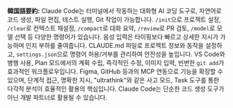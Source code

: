 **韓国語要約:**
Claude Code는 터미널에서 작동하는 대화형 AI 코딩 도구로, 자연어로 코드 생성, 파일 편집, 테스트 실행, Git 작업이 가능합니다. `/init`으로 프로젝트 설정, `/clear`로 컨텍스트 재설정, `/compact`로 대화 요약, `/review`로 PR 검토, `/model`로 모델 선택 등 다양한 명령어가 있습니다. 음성 입력은 타이핑보다 빠르고 상세한 지시가 가능하며 인지 부하를 줄여줍니다. CLAUDE.md 파일로 프로젝트 정보와 동작을 설정하고, `settings.json`으로 명령어 허용/거부를 관리하여 안전성을 높입니다. VS Code와 병행 사용, Plan 모드에서의 계획 수립, 즉각적인 수정, 이미지 입력, 빈번한 `git add`가 효과적인 워크플로우입니다. Figma, GitHub 등과의 MCP 연동으로 기능을 확장할 수 있으며, 단계적 접근, 명확한 지시, "ultrathink"와 같은 사고 모드, Task 도구를 통한 다각적 분석이 효율적인 활용의 핵심입니다. Claude Code는 단순한 코드 생성 도구가 아닌 개발 파트너로 활용될 수 있습니다.
